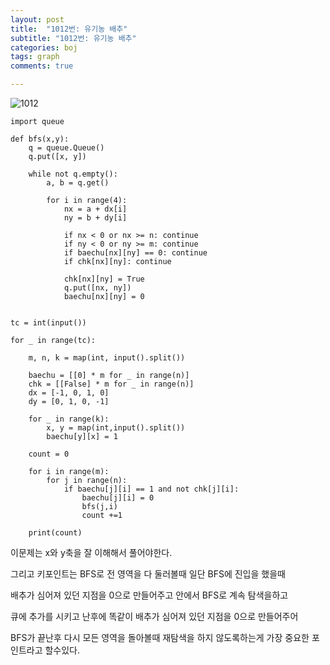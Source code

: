 ```yaml
---
layout: post
title:  "1012번: 유기농 배추"
subtitle: "1012번: 유기농 배추"
categories: boj
tags: graph
comments: true

---
```


![1012](https://user-images.githubusercontent.com/56789064/93602949-51f15000-f9fe-11ea-8996-24b725ca26be.jpg)


```
import queue

def bfs(x,y):
    q = queue.Queue()
    q.put([x, y])

    while not q.empty():
        a, b = q.get()

        for i in range(4):
            nx = a + dx[i]
            ny = b + dy[i]

            if nx < 0 or nx >= n: continue
            if ny < 0 or ny >= m: continue
            if baechu[nx][ny] == 0: continue
            if chk[nx][ny]: continue

            chk[nx][ny] = True
            q.put([nx, ny])
            baechu[nx][ny] = 0


tc = int(input())

for _ in range(tc):

    m, n, k = map(int, input().split())

    baechu = [[0] * m for _ in range(n)]
    chk = [[False] * m for _ in range(n)]
    dx = [-1, 0, 1, 0]
    dy = [0, 1, 0, -1]

    for _ in range(k):
        x, y = map(int,input().split())
        baechu[y][x] = 1

    count = 0

    for i in range(m):
        for j in range(n):
            if baechu[j][i] == 1 and not chk[j][i]:
                baechu[j][i] = 0
                bfs(j,i)
                count +=1

    print(count)
```

이문제는 x와 y축을 잘 이해해서 풀어야한다.

그리고 키포인트는 BFS로 전 영역을 다 둘러볼때 일단 BFS에 진입을 했을때

배추가 심어져 있던 지점을 0으로 만들어주고 안에서 BFS로 계속 탐색을하고

큐에 추가를 시키고 난후에 똑같이 배추가 심어져 있던 지점을 0으로 만들어주어

BFS가 끝난후 다시 모든 영역을 돌아볼때 재탐색을 하지 않도록하는게 가장 중요한 포인트라고 할수있다.

